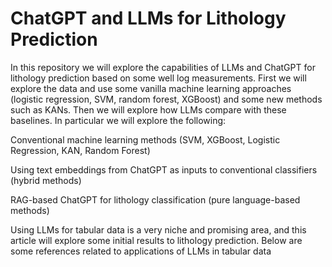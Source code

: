 # ChatGPT and LLMs for Lithology Prediction  


In this repository we will explore the capabilities of LLMs and ChatGPT for lithology prediction based on some well log measurements. First we will explore the data and use some vanilla machine learning approaches (logistic regression, SVM, random forest, XGBoost) and some new methods such as KANs. Then we will explore how LLMs compare with these baselines. In particular we will explore the following:

Conventional machine learning methods (SVM, XGBoost, Logistic Regression, KAN, Random Forest)

Using text embeddings from ChatGPT as inputs to conventional classifiers (hybrid methods)

RAG-based ChatGPT for lithology classification (pure language-based methods)

Using LLMs for tabular data is a very niche and promising area, and this article will explore some initial results to lithology prediction. Below are some references related to applications of LLMs in tabular data
